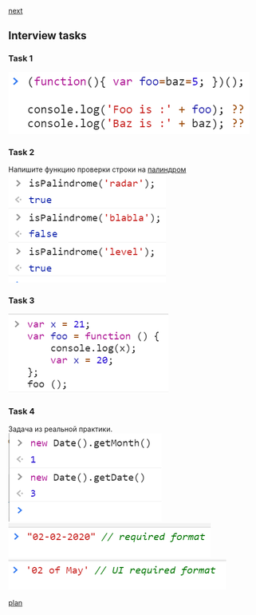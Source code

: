 <a href="02.md">next</a>
<h2>Interview tasks</h2>

<h3>Task 1</h3>
<div>
<img src="media/int_1.png">
</div>

<h3>Task 2</h3>
<div>
Напишите функцию проверки строки на 
<a href="https://ru.wikipedia.org/wiki/%D0%9F%D0%B0%D0%BB%D0%B8%D0%BD%D0%B4%D1%80%D0%BE%D0%BC#:~:text=%CE%B4%CF%81%C3%B3%CE%BC%CE%BF%CF%82%20%E2%80%94%20%C2%AB%D0%B1%D0%B5%D0%B3%2C%20%D0%B4%D0%B2%D0%B8%D0%B6%D0%B5%D0%BD%D0%B8%D0%B5%C2%BB,%D0%BD%D0%B0%20%D0%BB%D0%B0%D0%BF%D1%83%20%D0%90%D0%B7%D0%BE%D1%80%D0%B0%C2%BB%20%D0%B8%20%D0%BF%D1%80.">палиндром</a>
<br/>
<img src="media/int_2.png">

<h3>Task 3</h3>
<div>
<img src="media/int_3.png">
</div>

<h3>Task 4</h3>
<div>
Задача из реальной практики.
<br>
<img src="media/int_01-1.png">
<br>
<img src="media/int_01-2.png">
<br>
<img src="media/int_01-3.png">
</div>

</div>


<a href="00.md">plan</a>
